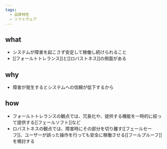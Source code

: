 ```yaml
---
tags:
  - 品質特性
  - ソフトウェア
---
```

## what
- システムが障害を起こさず安定して稼働し続けられること 
- [[フォールトトレランス]]と[[ロバストネス]]の側面がある
## why
- 障害が発生するとシステムへの信頼が低下するから
## how
- フォールトトレランスの観点では、冗長化や、提供する機能を一時的に絞って提供する[[フェールソフト]]など
- ロバストネスの観点では、障害時にその部分を切り離す[[フェールセーフ]]、ユーザーが誤った操作を行っても安全に稼働させる[[フールプルーフ]]を検討する
